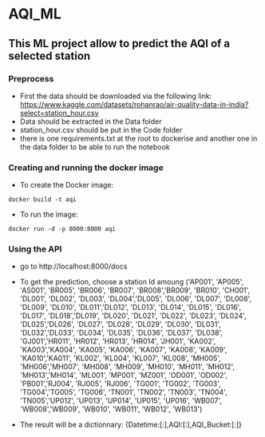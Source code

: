 # AQI_ML
## This ML project allow to predict the AQI of a selected station
### Preprocess 
- First the data should be downloaded via the following link: 
https://www.kaggle.com/datasets/rohanrao/air-quality-data-in-india?select=station_hour.csv
- Data should be extracted in the Data folder
- station_hour.csv should be put in the Code folder
- there is one requirements.txt at the root to dockerise and another one in the data folder to be able to run the notebook
### Creating and running the docker image
- To create the Docker image:

```
docker build -t aqi
```
- To run the image:
```
docker run -d -p 8000:8000 aqi
```
### Using the API
- go to http://localhost:8000/docs

- To get the prediction, choose a station Id amoung ('AP001', 'AP005', 'AS001', 'BR005', 'BR006', 'BR007', 'BR008','BR009', 'BR010', 'CH001', 'DL001', 'DL002', 'DL003', 'DL004','DL005', 'DL006', 'DL007', 'DL008', 'DL009', 'DL010', 'DL011','DL012', 'DL013', 'DL014', 'DL015', 'DL016', 'DL017', 'DL018','DL019', 'DL020', 'DL021', 'DL022', 'DL023', 'DL024', 'DL025','DL026', 'DL027', 'DL028', 'DL029', 'DL030', 'DL031', 'DL032','DL033', 'DL034', 'DL035', 'DL036', 'DL037', 'DL038', 'GJ001','HR011', 'HR012', 'HR013', 'HR014', 'JH001', 'KA002', 'KA003','KA004', 'KA005', 'KA006', 'KA007', 'KA008', 'KA009', 'KA010','KA011', 'KL002', 'KL004', 'KL007', 'KL008', 'MH005', 'MH006','MH007', 'MH008', 'MH009', 'MH010', 'MH011', 'MH012', 'MH013','MH014', 'ML001', 'MP001', 'MZ001', 'OD001', 'OD002', 'PB001','RJ004', 'RJ005', 'RJ006', 'TG001', 'TG002', 'TG003', 'TG004','TG005', 'TG006', 'TN001', 'TN002', 'TN003', 'TN004', 'TN005','UP012', 'UP013', 'UP014', 'UP015', 'UP016', 'WB007', 'WB008','WB009', 'WB010', 'WB011', 'WB012', 'WB013')

- The result will be a dictionnary: {Datetime:[:],AQI:[:],AQI_Bucket:[:]}
